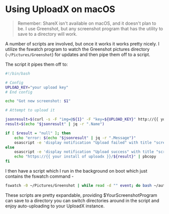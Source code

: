 Using UploadX on macOS
=====================================

> Remember: ShareX isn't available on macOS, and it doesn't plan to be. I use Greenshot, but any screenshot program that has the utility to save to a directory will work.

A number of scripts are involved, but once it works it works pretty nicely. I utilize the fswatch program to watch the Greenshot pictures directory (`~/Pictures/Greenshot`) for updates and then pipe them off to a script.

The script it pipes them off to:

```bash
#!/bin/bash

# Config
UPLOAD_KEY="your upload key"
# End config

echo "Got new screenshot: $1"

# Attempt to upload it

jsonresult=$(curl -s -F "img=@${1}" -F "key=${UPLOAD_KEY}" http://{{ your install of uploadx }}/upload)
result=$(echo "$jsonresult" | jq -r ".Name")

if [ $result = "null" ]; then
	echo "error: $(echo "$jsonresult" | jq -r ".Message")"
	osascript -e 'display notification "Upload failed" with title "screenshot uploader"'
else
	osascript -e 'display notification "Upload success" with title "screenshot uploader"'
	echo "https://{{ your install of uploadx }}/${result}" | pbcopy
fi

```

I then have a script which I run in the background on boot which just contains the fswatch command -

```bash
fswatch -0 ~/Pictures/Greenshot | while read -d "" event; do bash ~/auto-screenshot-uploader.sh "$event"; done
```

These scripts are pretty expandable, providing $YourScreenshotProgram can save to a directory you can switch directories around in the script and enjoy auto-uploading to your UploadX instance.
